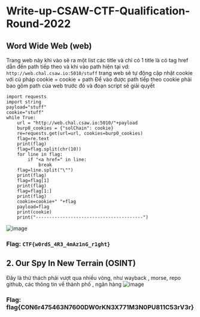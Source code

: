 # Write-up-CSAW-CTF-Qualification-Round-2022
## Word Wide Web (web)
Trang web này khi vào sẽ ra một list các title và chỉ có 1 title là có tag href dẫn đến path tiếp theo và khi vào path hiện tại vd: 
`http://web.chal.csaw.io:5010/stuff`
trang web sẽ tự động cập nhật cookie với cú pháp cookie = cookie + path
Để vào được path tiếp theo cookie phải bao gôm path của web trước đó và đoạn script sẽ giải quyết 
```
import requests 
import string
payload="stuff"
cookie="stuff"
while True: 
    url = "http://web.chal.csaw.io:5010/"+payload
    burp0_cookies = {"solChain": cookie}
    re=requests.get(url=url, cookies=burp0_cookies)
    flag=re.text
    print(flag)
    flag=flag.split(chr(10))
    for line in flag:
        if "<a href=" in line:
            break
    flag=line.split("\"")
    print(flag)
    flag=flag[1]
    print(flag)
    flag=flag[1:]
    print(flag)
    cookie=cookie+" "+flag
    payload=flag
    print(cookie)
    print("----------------------------------------")
```
![image](https://user-images.githubusercontent.com/82523299/189525673-50d0b957-aef5-480b-afad-9d396a6061e6.png)
### Flag: `CTF{w0rdS_4R3_4mAz1nG_r1ght}`
## 2. Our Spy In New Terrain (OSINT)
Đây là thử thách phải vượt qua nhiều vòng, như wayback , morse, repo github, các thông tin về thành phố , ngân hàng
![image](https://user-images.githubusercontent.com/82523299/189528598-f3996c45-d48d-461a-9b94-db7db6689397.png)
### Flag: flag{C0N6r475463N7600DW0rKN3X771M3N0PU811C53rV3r}

